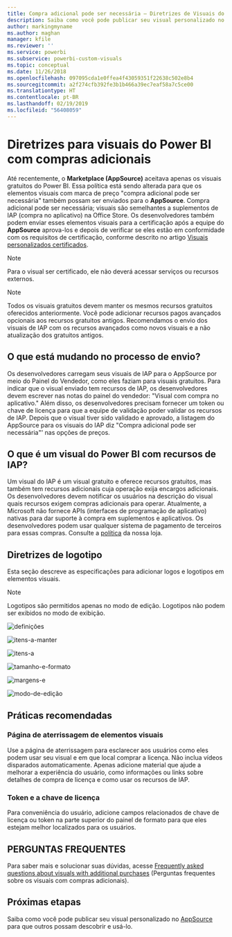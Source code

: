```yaml
---
title: Compra adicional pode ser necessária – Diretrizes de Visuais do Power BI
description: Saiba como você pode publicar seu visual personalizado no AppSource para que outros possam descobrir e usá-lo por meio de uma compra.
author: markingmyname
ms.author: maghan
manager: kfile
ms.reviewer: ''
ms.service: powerbi
ms.subservice: powerbi-custom-visuals
ms.topic: conceptual
ms.date: 11/26/2018
ms.openlocfilehash: 097095cda1e0ffea4f43059351f22638c502e8b4
ms.sourcegitcommit: a2f274cfb392fe3b1b466a39ec7eaf58a7c5ce00
ms.translationtype: HT
ms.contentlocale: pt-BR
ms.lasthandoff: 02/19/2019
ms.locfileid: "56408059"
---
```

# <a name="guidelines-for-power-bi-visuals-with-additional-purchases"></a>Diretrizes para visuais do Power BI com compras adicionais

Até recentemente, o **Marketplace (AppSource)** aceitava apenas os visuais gratuitos do Power BI. Essa política está sendo alterada para que os elementos visuais com marca de preço "compra adicional pode ser necessária" também possam ser enviados para o **AppSource**. Compra adicional pode ser necessária; visuais são semelhantes a suplementos de IAP (compra no aplicativo) na Office Store. Os desenvolvedores também podem enviar esses elementos visuais para a certificação após a equipe do **AppSource** aprova-los e depois de verificar se eles estão em conformidade com os requisitos de certificação, conforme descrito no artigo [Visuais personalizados certificados](../power-bi-custom-visuals-certified.md).

> [!Note]
> Para o visual ser certificado, ele não deverá acessar serviços ou recursos externos.

> [!Note]
> Todos os visuais gratuitos devem manter os mesmos recursos gratuitos oferecidos anteriormente. Você pode adicionar recursos pagos avançados opcionais aos recursos gratuitos antigos. Recomendamos o envio dos visuais de IAP com os recursos avançados como novos visuais e a não atualização dos gratuitos antigos.


## <a name="whats-changing-in-the-submission-process"></a>O que está mudando no processo de envio?

Os desenvolvedores carregam seus visuais de IAP para o AppSource por meio do Painel do Vendedor, como eles faziam para visuais gratuitos. Para indicar que o visual enviado tem recursos de IAP, os desenvolvedores devem escrever nas notas do painel do vendedor: "Visual com compra no aplicativo." Além disso, os desenvolvedores precisam fornecer um token ou chave de licença para que a equipe de validação poder validar os recursos de IAP. Depois que o visual tiver sido validado e aprovado, a listagem do AppSource para os visuais do IAP diz "Compra adicional pode ser necessária"' nas opções de preços.

## <a name="what-is-a-power-bi-visual-with-iap-features"></a>O que é um visual do Power BI com recursos de IAP?

Um visual do IAP é um visual gratuito e oferece recursos gratuitos, mas também tem recursos adicionais cuja operação exija encargos adicionais. Os desenvolvedores devem notificar os usuários na descrição do visual quais recursos exigem compras adicionais para operar. Atualmente, a Microsoft não fornece APIs (interfaces de programação de aplicativo) nativas para dar suporte à compra em suplementos e aplicativos. Os desenvolvedores podem usar qualquer sistema de pagamento de terceiros para essas compras. Consulte a [política](https://docs.microsoft.com/office/dev/store/validation-policies#2-apps-or-add-ins-can-display-certain-ads) da nossa loja.

## <a name="logo-guidelines"></a>Diretrizes de logotipo

Esta seção descreve as especificações para adicionar logos e logotipos em elementos visuais.

> [!NOTE]
> Logotipos são permitidos apenas no modo de edição. Logotipos não podem ser exibidos no modo de exibição.

![definições](media/office-store-in-app-purchase-visual-guidelines/definitions.png)

![itens-a-manter](media/office-store-in-app-purchase-visual-guidelines/things-to-keep-in-mind.png)

![itens-a](media/office-store-in-app-purchase-visual-guidelines/things-to-avoid.png)

![tamanho-e-formato ](media/office-store-in-app-purchase-visual-guidelines/size-and-format.png)

![margens-e](media/office-store-in-app-purchase-visual-guidelines/margins-and-sizes.png)

![modo-de-edição](media/office-store-in-app-purchase-visual-guidelines/logos-in-edit-mode.png)

## <a name="best-practices"></a>Práticas recomendadas

### <a name="visual-landing-page"></a>Página de aterrissagem de elementos visuais

Use a página de aterrissagem para esclarecer aos usuários como eles podem usar seu visual e em que local comprar a licença. Não inclua vídeos disparados automaticamente. Apenas adicione material que ajude a melhorar a experiência do usuário, como informações ou links sobre detalhes de compra de licença e como usar os recursos de IAP.

### <a name="license-key-and-token"></a>Token e a chave de licença

Para conveniência do usuário, adicione campos relacionados de chave de licença ou token na parte superior do painel de formato para que eles estejam melhor localizados para os usuários.

## <a name="faq"></a>PERGUNTAS FREQUENTES

Para saber mais e solucionar suas dúvidas, acesse [Frequently asked questions about visuals with additional purchases](https://docs.microsoft.com/power-bi/power-bi-custom-visuals-faq#visuals-with-additional-purchases) (Perguntas frequentes sobre os visuais com compras adicionais).

## <a name="next-steps"></a>Próximas etapas

Saiba como você pode publicar seu visual personalizado no [AppSource](office-store.md) para que outros possam descobrir e usá-lo.
